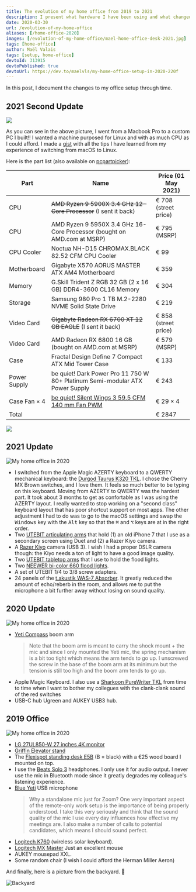 ```yaml
---
title: The evolution of my home office from 2019 to 2021
description: I present what hardware I have been using and what changed between 2019 and 2021!
date: 2020-03-30
url: /evolution-of-my-home-office
aliases: [/home-office-2020]
images: [/evolution-of-my-home-office/mael-home-office-desk-2021.jpg]
tags: [home-office]
author: Maël Valais
tags: [setup, home-office]
devtoId: 313915
devtoPublished: true
devtoUrl: https://dev.to/maelvls/my-home-office-setup-in-2020-220f
---
```


In this post, I document the changes to my office setup through time.

## 2021 Second Update

![](mael-home-office-desk-2021-06-18.jpg)

As you can see in the above picture, I went from a Macbook Pro to a custom PC I built!! I wanted a machine purposed for Linux and with as much CPU as I could afford. I made a [gist](https://gist.github.com/maelvls/3028862dd516005403cf728f4705f4bb) with all the tips I have learned from my experience of switching from macOS to Linux.

Here is the part list (also available on [pcpartpicker](https://pcpartpicker.com/list/FcxPkX)):

| Part         | Name                                                                                        | Price (01 May 2021)  |
| ------------ | ------------------------------------------------------------------------------------------- | -------------------- |
| CPU          | ~~AMD Ryzen 9 5900X 3.4 GHz 12-Core Processor~~ (I sent it back)                            | € 708 (street price) |
| CPU          | AMD Ryzen 9 5950X 3.4 GHz 16-Core Processor (bought on AMD.com at MSRP)                     | € 795 (MSRP)         |
| CPU Cooler   | Noctua NH-D15 CHROMAX.BLACK 82.52 CFM CPU Cooler                                            | € 99                 |
| Motherboard  | Gigabyte X570 AORUS MASTER ATX AM4 Motherboard                                              | € 359                |
| Memory       | G.Skill Trident Z RGB 32 GB (2 x 16 GB) DDR4-3600 CL16 Memory                               | € 304                |
| Storage      | Samsung 980 Pro 1 TB M.2-2280 NVME Solid State Drive                                        | € 219                |
| Video Card   | ~~Gigabyte Radeon RX 6700 XT 12 GB EAGLE~~ (I sent it back)                                 | € 858 (street price) |
| Video Card   | AMD Radeon RX 6800 16 GB (bought on AMD.com at MSRP)                                        | € 579 (MSRP)         |
| Case         | Fractal Design Define 7 Compact ATX Mid Tower Case                                          | € 133                |
| Power Supply | be quiet! Dark Power Pro 11 750 W 80+ Platinum Semi-modular ATX Power Supply                | € 243                |
| Case Fan × 4 | [be quiet! Silent Wings 3 59.5 CFM 140 mm Fan PWM](https://www.bequiet.com/en/casefans/717) | € 29 × 4             |
| Total        |                                                                                             | € 2847               |

![](mael-home-office-desk-2021-06-18-close-up-pc.jpg)

## 2021 Update

![My home office in 2020](mael-home-office-desk-2021.jpg)

- I switched from the Apple Magic AZERTY keyboard to a QWERTY mechanical keyboard: the [Durgod Taurus K320 TKL](https://www.amazon.com/DURGOD-Mechanical-Interface-Tenkeyless-Anti-Ghosting/dp/B07B8J6C3C). I chose the Cherry MX Brown switches, and I love them. It feels so much better to be typing on this keyboard. Moving from AZERTY to QWERTY was the hardest part. It took about 3 months to get as confortable as I was using the AZERTY layout. I really wanted to stop working on a "second class" keyboard layout that has poor shortcut support on most apps. The other adjustment I had to do was to go to the macOS settings and swap the <kbd>Windows</kbd> key with the <kbd>Alt</kbd> key so that the <kbd>⌘</kbd> and <kbd/>⌥</kbd> keys are at in the right order.
- Two [UTEBIT articulating arms](https://www.amazon.com/UTEBIT-Upgraded-Articulating-Friction-Adjustable/dp/B07H77KB7R/ref=sr_1_6?dchild=1&keywords=UTEBIT+Desk+Mount+Metal+Tabletop+Light+Stand+Adjustable&qid=1615567111&sr=8-6) that hold (1) an old iPhone 7 that I use as a secondary screen using Duet and (2) a Razer Kiyo camera.
- A [Razer Kiyo](https://www.razer.com/streaming-cameras/razer-kiyo) camera (USB 3). I wish I had a proper DSLR camera though: the Kiyo needs a ton of light to have a good image quality.
- Two [UTEBIT tabletop arms](https://www.amazon.com/UTEBIT-Shooting-Adjustable-Aluminum-Tabletop/dp/B08PYY95LJ/ref=sr_1_3?dchild=1&keywords=UTEBIT+Desk+Mount+Metal+Tabletop+Light+Stand+Adjustable&qid=1615567111&sr=8-3) that I use to hold the flood lights.
- Two [NEEWER bi-color 660 flood lights](https://www.amazon.com/Neewer-Pieces-Bi-color-Video-Light/dp/B06XW3B81V).
- A set of UTEBIT 1/4 to 3/8 screw adapters.
- 24 panels of the [t.akustik WAS-7 Absorber](https://www.thomann.de/gb/the_takustik_was7_absorber_8erset.htm). It greatly reduced the amount of echo/reberb in the room, and allows me to put the microphone a bit further away without losing on sound quality.

## 2020 Update

![My home office in 2020](mael-home-office-desk-2020.jpg)

- [Yeti Compass](https://www.bluedesigns.com/products/compass) boom arm
  > Note that the boom arm is meant to carry the shock mount + the mic and since I only mounted the Yeti mic, the spring mechanism is a bit too tight which means the arm tends to go up. I unscrewed the screw in the base of the boom arm at its minimum but the tension is still too high and the boom arm tends to go up.
- Apple Magic Keyboard. I also use a [Sharkoon PureWriter TKL](https://fr.sharkoon.com/product/PureWriter%20TKL) from time to time when I want to bother my collegues with the clank-clank sound of the red switches
- USB-C hub Ugreen and AUKEY USB3 hub.

## 2019 Office

![My home office in 2020](mael-home-office-desk-2019.jpg)

- [LG 27UL850-W 27 inches 4K monitor](https://www.amazon.com/LG-27UL850-W-Display-DisplayHDR-Connectivity/dp/B07MKT1W65/ref=cm_cr_arp_d_product_top?ie=UTF8)
- [Griffin Elevator stand](https://griffintechnology.com/products/elevator)
- The [Flexispot standing desk E5B](https://www.amazon.co.uk/FlexiSpot-Adjustable-Electric-Standing-Automatic/dp/B071G2NSRP/ref=sr_1_fkmr0_1?keywords=flexispot%2BE5B&qid=1563776981&s=electronics&sr=8-1-fkmr0&th=1) (B = black) with a €25 wood board I mounted on top.
- I use the [Beats Solo 3](https://www.beatsbydre.com/headphones/solo3-wireless) headphones. I only use it for audio output. I never use the mic in Bluetooth mode since it greatly degrades my colleague's listening experience.
- [Blue Yeti](https://www.bluedesigns.com/products/yeti) USB microphone
  > Why a standalone mic just for Zoom? One very important aspect of the remote-only work setup is the importance of being properly understood. I take this very seriously and think that the sound quality of the mic I use every day influences how effective my meetings are. I also make a number of calls to potential candidates, which means I should sound perfect.
- [Logitech K760](https://www.amazon.com/Logitech-Wireless-Solar-Kebyoard-iPhone/dp/B007VL8Y2C) (wireless solar keyboard).
- [Logitech MX Master](https://www.amazon.co.uk/Logitech-Master-Wireless-Bluetooth-Windows/dp/B00ULNAOMA) Just an excellent mouse
- AUKEY mousepad XXL.
- Some random chair (I wish I could afford the Herman Miller Aeron)

<!--
## Cool software stuff

- USB overdrive (the default macOS mouse acceleration drives me crazy; also
  allows me to invert up/down scolling for the mouse only; I keep "natural
  scrolling" turned on in the system settings)
- HyperSwitch for switching between windows with <kbd>alt+tab</kbd> (<kbd>cmd+tab</kbd> only allows to switch between apps)
- iTerm 2 + zsh + antigen + async prompt theme (agkozak-zsh-prompt) + tons
  of stuff around command line
-->

And finally, here is a picture from the backyard. 🙂

![Backyard](at-maels.jpg)
